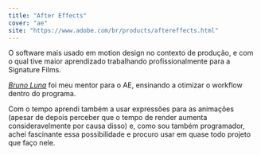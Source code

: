 ```yaml
---
title: "After Effects"
cover: "ae"
site: "https://www.adobe.com/br/products/aftereffects.html"
---
```


O software mais usado em motion design no contexto de produção, e com o qual tive maior aprendizado trabalhando profissionalmente para a Signature Films.

[*Bruno Luna*](https://instagram.com/animabob) foi meu mentor para o AE, ensinando a otimizar o workflow dentro do programa.

Com o tempo aprendi também a usar expressões para as animações (apesar de depois perceber que o tempo de render aumenta consideravelmente por causa disso) e, como sou também programador, achei fascinante essa possibilidade e procuro usar em quase todo projeto que faço nele.

